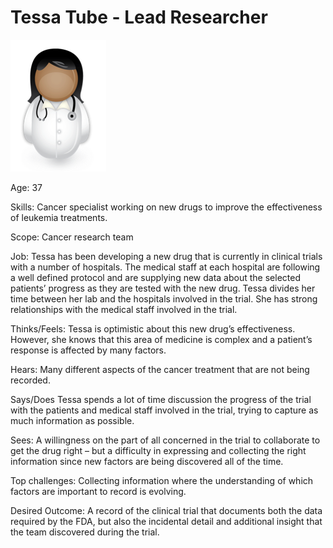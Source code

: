 <!-- SPDX-License-Identifier: Apache-2.0 -->

# Tessa Tube - Lead Researcher

![Icon](tessa-tube.png)

Age: 37

Skills:
Cancer specialist working on new drugs to improve the effectiveness of
leukemia treatments.

Scope: Cancer research team

Job: 
Tessa has been developing a new drug that is currently in clinical
trials with a number of hospitals.
The medical staff at each hospital are following a well defined
protocol and are supplying new data about the selected patients’ progress
as they are tested with the new drug.
Tessa divides her time between her lab and the hospitals
involved in the trial.
She has strong relationships with the medical staff involved in the trial.

Thinks/Feels:
Tessa is optimistic about this new drug’s effectiveness.
However, she knows that this area of medicine is complex and
a patient’s response is affected by many factors.

Hears:
Many different aspects of the cancer treatment that are not being recorded.

Says/Does
Tessa spends a lot of time discussion the progress of the trial with
the patients and medical staff involved in the trial,
trying to capture as much information as possible.

Sees:
A willingness on the part of all concerned in the trial to collaborate
to get the drug right – but a difficulty in expressing and collecting
the right information since new factors are being discovered all of the time.

Top challenges:
Collecting information where the understanding of which factors are
important to record is evolving.

Desired Outcome:
A record of the clinical trial that documents both the data required
by the FDA, but also the incidental detail and additional insight
that the team discovered during the trial.


